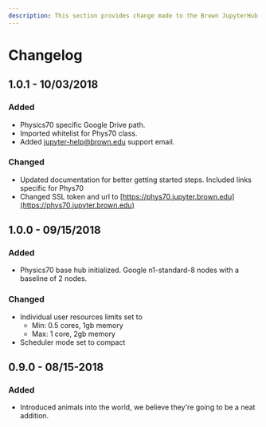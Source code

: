 ```yaml
---
description: This section provides change made to the Brown JupyterHub project.
---
```


# Changelog

## 1.0.1 - 10/03/2018

### Added

* Physics70 specific Google Drive path.
* Imported whitelist for Phys70 class.
* Added jupyter-help@brown.edu support email.

### Changed

* Updated documentation for better getting started steps. Included links specific for Phys70
* Changed SSL token and url to [https://phys70.jupyter.brown.edu](https://phys70.jupyter.brown.edu)

## 1.0.0 - 09/15/2018

### Added

* Physics70 base hub initialized. Google n1-standard-8 nodes with a baseline of 2 nodes.

### Changed

* Individual user resources limits set to 
  * Min: 0.5 cores, 1gb memory
  * Max: 1 core, 2gb memory
* Scheduler mode set to compact

## 0.9.0 - 08/15-2018

### Added

* Introduced animals into the world, we believe they're going to be a neat addition.



